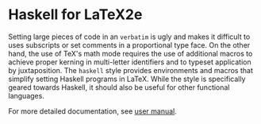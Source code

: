Haskell for LaTeX2e
===================

Setting large pieces of code in an `verbatim` is ugly and makes it difficult to uses subscripts or set comments in a proportional type face. On the other hand, the use of TeX's math mode requires the use of additional macros to achieve proper kerning in multi-letter identifiers and to typeset application by juxtaposition. The `haskell` style provides environments and macros that simplify setting Haskell programs in LaTeX. While the style is specifically geared towards Haskell, it should also be useful for other functional languages.

For more detailed documentation, see [user manual](haskell-example.pdf).
